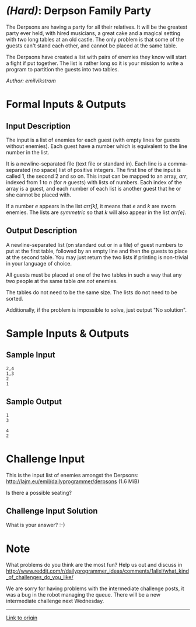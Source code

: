 # [](#HardIcon) *(Hard)*: Derpson Family Party
The Derpsons are having a party for all their relatives. It will be
the greatest party ever held, with hired musicians, a great cake and a
magical setting with two long tables at an old castle. The only
problem is that some of the guests can't stand each other, and cannot
be placed at the same table.

The Derpsons have created a list with pairs of enemies they know will
start a fight if put together. The list is rather long so it is your
mission to write a program to partition the guests into two tables.

*Author: emilvikstrom*
# Formal Inputs & Outputs
## Input Description
The input is a list of enemies for each guest (with empty lines for
guests without enemies). Each guest have a number which is equivalent
to the line number in the list.

It is a newline-separated file (text file or standard in). Each line is a
comma-separated (no space) list of positive integers. The first
line of the input is called 1, the second 2 and so on. This input can
be mapped to an array, *arr*, indexed from 1 to *n* (for *n* guests)
with lists of numbers. Each index of the array is a guest, and each
number of each list is another guest that he or she cannot be placed with.

If a number *e* appears in the list *arr[k]*, it means that *e* and *k*
are sworn enemies. The lists are *symmetric* so that *k* will also
appear in the list *arr[e]*.
## Output Description
A newline-separated list (on standard out or in a file) of guest
numbers to put at the first table, followed by an empty line and then
the guests to place at the second table. You may just return
the two lists if printing is non-trivial in your language of choice.

All guests must be placed at one of the two tables in such a way that
any two people at the same table *are not* enemies.

The tables do not need to be the same size. The lists do not need to
be sorted.

Additionally, if the problem is impossible to solve, just output
"No solution".
# Sample Inputs & Outputs
## Sample Input
    2,4
    1,3
    2
    1
## Sample Output
    1
    3

    4
    2
# Challenge Input
This is the input list of enemies amongst the Derpsons:
http://lajm.eu/emil/dailyprogrammer/derpsons (1.6 MiB)

Is there a possible seating?
## Challenge Input Solution
What is your answer? :-)
# Note
What problems do you think are the most fun? Help us out and discuss in http://www.reddit.com/r/dailyprogrammer_ideas/comments/1alixl/what_kind_of_challenges_do_you_like/

We are sorry for having problems with the intermediate challenge posts, it was a bug in the robot managing the queue. There will be a new intermediate challenge next Wednesday.

---

[Link to origin](https://www.reddit.com/r/dailyprogrammer/1asdd5)